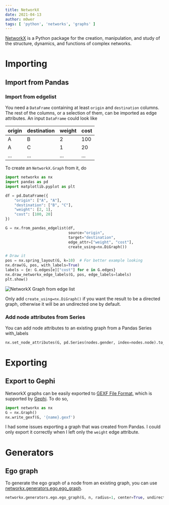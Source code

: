 ```yaml
---
title: NetworkX
date: 2021-04-13
author: m0wer
tags: [ 'python', 'networks', 'graphs' ]
---
```


[NetworkX](https://networkx.org/) is a Python package for the creation,
manipulation, and study of the structure, dynamics, and functions of complex
networks.

# Importing

## Import from Pandas

### Import from edgelist

You need a `DataFrame` containing at least `origin` and `destination` columns.
The rest of the columns, or a selection of them, can be imported as edge
attributes. An input `DataFrame` could look like

| origin | destination | weight | cost |
|--------|-------------|--------|------|
| A      | B           | 2      | 100  |
| A      | C           | 1      | 20   |
| ...    | ...         | ...    | ...  |

To create an `NetworkX.Graph` from it, do


```python
import networkx as nx
import pandas as pd
import matplotlib.pyplot as plt

df = pd.DataFrame({
    "origin": ["A", "A"],
    "destination": ["B", "C"],
    "weight": [2, 1],
    "cost": [100, 20]
})

G = nx.from_pandas_edgelist(df,
                            source="origin",
                            target="destination",
                            edge_attr=["weight", "cost"],
                            create_using=nx.DiGraph())

# Draw it
pos = nx.spring_layout(G, k=10)  # For better example looking
nx.draw(G, pos, with_labels=True)
labels = {e: G.edges[e]["cost"] for e in G.edges}
nx.draw_networkx_edge_labels(G, pos, edge_labels=labels)
plt.show()
```

![NetworkX Graph from edge list](networkx_from_edgelist.png)

Only add `create_using=nx.DiGraph()` if you want the result to be a directed
graph, otherwise it will be an undirected one by default.

### Add node attributes from Series

You can add node attributes to an existing graph from a Pandas Series with_labels


```python
nx.set_node_attributes(G, pd.Series(nodes.gender, index=nodes.node).to_dict(), 'gender')
```

# Exporting

## Export to Gephi

NetworkX graphs can be easily exported to [GEXF File Format](https://gephi.org/gexf/format/),
which is supported by [Gephi](https://gephi.org/). To do so,

```python
import networkx as nx
G = nx.Graph()
nx.write_gexf(G, '{name}.gexf')
```

I had some issues exporting a graph that was created from Pandas. I could only
export it correctly when I left only the `weight` edge attribute.

# Generators

## Ego graph

To generate the ego graph of a node from an existing graph, you can use
[networkx.generators.ego.ego_graph](https://networkx.org/documentation/stable/reference/generated/networkx.generators.ego.ego_graph.html?highlight=ego_graph#networkx.generators.ego.ego_graph).

```python
networkx.generators.ego.ego_graph(G, n, radius=1, center=True, undirected=False, distance=None)
```
